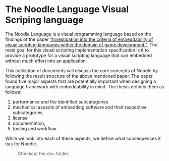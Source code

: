 # The Noodle Language Visual Scriping language

The Noodle Language is a visual programming language based on the findings of the paper ["Investigation into the criteria of embeddability of visual scripting languages within the domain of game development."](#). The main goal for this visual scripting implementation specification is it to provide a prototype for a visual scripting language that can embedded without much effort into an application. 

This collection of documents will discuss the core concepts of Noodle by following the result structure of the above mentioned paper. The paper found five major aspects that are potentially important when designing a language framework with embeddability in mind. The thesis defines them as follows: 

1. performance and the identified subcategories
2. mechanical aspects of embedding software and their respective subcategories
3. license
4. documentation,
5. tooling and workflow 

While we look into each of these aspects, we define what consequences it has for Noodle.

> Checkout the doc folder.
